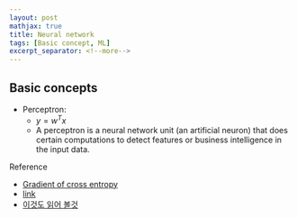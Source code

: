 ```yaml
---
layout: post
mathjax: true
title: Neural network
tags: [Basic concept, ML]
excerpt_separator: <!--more-->
---
```


<!--more-->

## Basic concepts

- Perceptron: 
	- $y = w^T x$
	- A perceptron is a neural network unit (an artificial neuron) that does certain computations to detect features or business intelligence in the input data.


Reference

- [Gradient of cross entropy](https://jamesmccaffrey.wordpress.com/2016/12/14/deriving-the-gradient-for-neural-network-back-propagation-with-cross-entropy-error/)
- [link](http://jaejunyoo.blogspot.com/2017/01/backpropagation.html)
- [이것도 읽어 볼것](https://medium.com/@karpathy/yes-you-should-understand-backprop-e2f06eab496b#.lzeb58ksq)